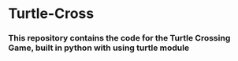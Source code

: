 # Turtle-Cross

### This repository contains the code for the Turtle Crossing Game, built in python with using turtle module